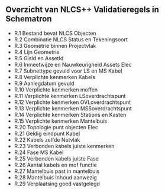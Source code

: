 ## Overzicht van NLCS++ Validatieregels in Schematron
- R.1		Bestand bevat NLCS Objecten
- R.2		Combinatie NLCS Status en Tekeningsoort
- R.3		Geometrie binnen Projectvlak
- R.4		Lijn Geometrie
- R.5		GisId en AssetId
- R.6		Inmeetwijze en Nauwkeurigheid Assets Elec
- R.7		Subnettype gevuld voor LS en MS Kabel
- R.8		Verplichte kenmerken Kabels
- R.9		Aanlegdatum gevuld
- R.10	Verplichte kenmerken moffen	
- R.11	Verplichte kenmerken LSoverdrachtspunt
- R.12	Verplichte kenmerken OVLoverdrachtspunt
- R.13	Verplichte kenmerken MSSoverdrachtspunt
- R.14	Verplichte kenmerken Stations en Kasten
- R.15	Verplichte kenmerken Mantelbuis
- R.20	Topologie punt objecten Elec
- R.21	Geldig eindpunt Kabel
- R.22	Kabels zelfde Netvlak
- R.23	Verbonden kabels juiste kenmerken
- R.24	Fase MS Kabel
- R.25	Verbonden kabels juiste Fase
- R.26	Aantal kabels en mof functie
- R.27	Mantelbuis past in mantelbuis
- R.28	Mantelbuis Inhoud aanwezig
- R.29	Verplaatsing goed vastgelegd